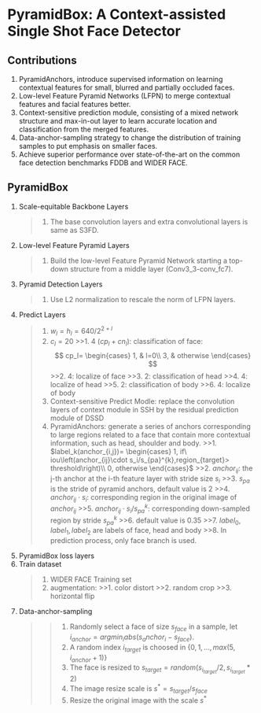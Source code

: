 # PyramidBox: A Context-assisted Single Shot Face Detector
## Contributions
1. PyramidAnchors, introduce supervised information on learning contextual features for small, blurred and partially occluded faces.
2. Low-level Feature Pyramid Networks (LFPN) to merge contextual features and facial features better. 
3. Context-sensitive prediction module, consisting of a mixed network structure and max-in-out layer to learn accurate location and classification from the merged features.
4. Data-anchor-sampling strategy to change the distribution of training samples to put emphasis on smaller faces.
5. Achieve superior performance over state-of-the-art on the common face detection benchmarks FDDB and WIDER FACE.
## PyramidBox
1. Scale-equitable Backbone Layers
    >1. The base convolution layers and extra convolutional layers is same as S3FD.
2. Low-level Feature Pyramid Layers
    >1. Build the low-level Feature Pyramid Network starting a top-down structure from a middle layer (Conv3_3-conv_fc7).
3. Pyramid Detection Layers 
    >1. Use L2 normalization to rescale the norm of LFPN layers.
4. Predict Layers
    >1. $w_l=h_l=640/2^{2+l}$
    >2. $c_l=20$
        >>1. 4 ($cp_l+cn_l$): classification of face: 
        $$ cp_l= 
    \begin{cases} 
    1,  & l=0\\ 
    3, & otherwise
    \end{cases} $$
        >>2. 4: localize of face
        >>3. 2: classification of head
        >>4. 4: localize of head
        >>5. 2: classification of body
        >>6. 4: localize of body
    >3. Context-sensitive Predict Modle: replace the convolution layers of context module in SSH by the residual prediction module of DSSD
    >4. PyramidAnchors: generate a series of anchors corresponding to large regions related to a face that contain more contextual information, such as head, shoulder and body.
        >>1. $label_k(anchor_{i,j})=
        \begin{cases}
        1, if\ iou\left(anchor_{ij}\cdot s_i/s_{pa}^{k},region_{target}> threshold\right)\\
        0, otherwise
        \end{cases}$
        >>2. $anchor_{ij}$: the j-th anchor at the i-th feature layer with stride size $s_i$
        >>3. $s_{pa}$ is the stride of pyramid anchors, default value is 2
        >>4. $anchor_{ij}\cdot s_i$: corresponding region in the original image of $anchor_{ij}$
        >>5. $anchor_{ij}\cdot s_i/s_{pa}^{k}$: corresponding down-sampled region by stride $s_{pa}^{k}$
        >>6. default value is 0.35
        >>7. $label_0, label_1, label_2$ are labels of face, head and body
        >>8. In prediction process, only face branch is used.
5. PyramidBox loss layers
6. Train dataset
    >1. WIDER FACE Training set
    >2. augmentation: 
        >>1. color distort
        >>2. random crop
        >>3. horizontal flip
7. Data-anchor-sampling
    >>1. Randomly select a face of size $s_{face}$ in a sample, let $i_{anchor}=argmin_iabs(s_anchor_i-s_{face})$.
    >>2. A random index $i_{target}$ is choosed in $\{0,1,...,max(5, i_{anchor}+1)\}$
    >>3. The face is resized to $s_{target}=random(s_{i_{target}}/2, s_{i_{target}}*2)$
    >>4. The image resize scale is $s^*=s_{target}/s_{face}$
    >>4. Resize the original image with the scale $s^{*}$
